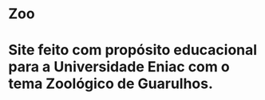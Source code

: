 # Zoo

# Site feito com propósito educacional para a Universidade Eniac com o tema Zoológico de Guarulhos.
